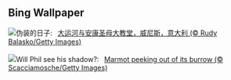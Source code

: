 ## Bing Wallpaper
![](https://www.bing.com/th?id=OHR.VeniceCarnival_ZH-CN4965898587_UHD.jpg&w=1000)伪装的日子:&nbsp;&ensp;[大运河与安康圣母大教堂，威尼斯，意大利 (© Rudy Balasko/Getty Images)](https://www.bing.com/th?id=OHR.VeniceCarnival_ZH-CN4965898587_UHD.jpg)
<br><br/>
![](https://www.bing.com/th?id=OHR.AlpineMarmot_EN-US6895103237_UHD.jpg&w=1000)Will Phil see his shadow?:&nbsp;&ensp;[Marmot peeking out of its burrow (© Scacciamosche/Getty Images)](https://www.bing.com/th?id=OHR.AlpineMarmot_EN-US6895103237_UHD.jpg)
<br><br/>
